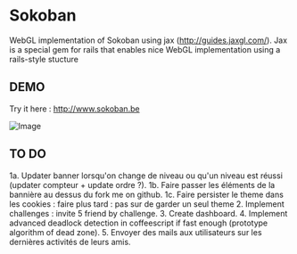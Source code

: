 Sokoban
=======

WebGL implementation of Sokoban using jax (http://guides.jaxgl.com/).
Jax is a special gem for rails that enables nice WebGL implementation using a rails-style stucture

DEMO
----

Try it here : http://www.sokoban.be

![Image](https://github.com/MichaelHoste/sokoban/raw/master/sokoban.png)

TO DO
-----

 1a. Updater banner lorsqu'on change de niveau ou qu'un niveau est réussi (updater compteur + update ordre ?).
 1b. Faire passer les éléments de la bannière au dessus du fork me on github.
 1c. Faire persister le theme dans les cookies : faire plus tard : pas sur de garder un seul theme
 2.  Implement challenges : invite 5 friend by challenge.
 3.  Create dashboard.
 4.  Implement advanced deadlock detection in coffeescript if fast enough (prototype algorithm of dead zone).
 5.  Envoyer des mails aux utilisateurs sur les dernières activités de leurs amis.